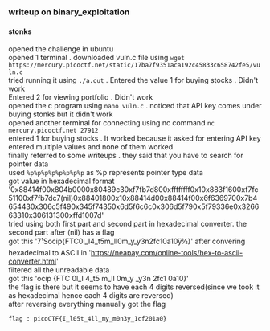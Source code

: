 ### writeup on binary_exploitation

#### stonks

opened the challenge in ubuntu   
opened 1 terminal . downloaded vuln.c file using `wget https://mercury.picoctf.net/static/17ba7f9351aca192c45833c658742fe5/vuln.c`   
tried running it using `./a.out` . Entered the value 1 for buying stocks . Didn't work     
Entered 2 for viewing portfolio . Didn't work   
opened the c program using `nano vuln.c` . noticed that API key comes under buying stonks but it didn't work     
opened another terminal for connecting using nc command `nc mercury.picoctf.net 27912`     
entered 1 for buying stocks . It worked because it asked for entering API key     
entered multiple values and none of them worked     
finally referred to some writeups . they said that you have to search for pointer data    
used `%p%p%p%p%p%p%p%p` as %p represents pointer type data    
got value in hexadecimal format '0x88414f00x804b0000x80489c30xf7fb7d800xffffffff0x10x883f1600xf7fc51100xf7fb7dc7(nil)0x88401800x10x88414d00x88414f00x6f6369700x7b4654430x306c5f490x345f74350x6d5f6c6c0x306d5f790x5f79336e0x326663310x306131300xffd1007d'      
tried using both first part and second part in hexadecimal converter. the second part after (nil) has a flag     
got this '7¹Socip{FTC0l_I4_t5m_ll0m_y_y3n2fc10a10ÿ½}' after convering hexadecimal to ASCII in 'https://neapay.com/online-tools/hex-to-ascii-converter.html'      
filtered all the unreadable data     
got this 'ocip  {FTC  0l_I  4_t5  m_ll  0m_y  _y3n  2fc1  0a10}'     
the flag is there but it seems to have each 4 digits reversed(since we took it as hexadecimal hence each 4 digits are reversed)      
after reversing everything manually got the flag    
```
flag : picoCTF{I_l05t_4ll_my_m0n3y_1cf201a0}
```
